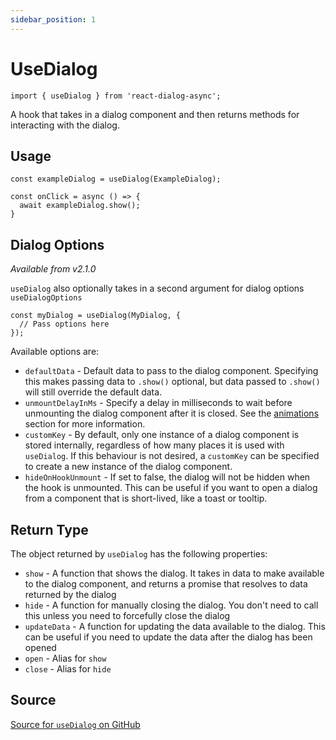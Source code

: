 ```yaml
---
sidebar_position: 1
---
```


# UseDialog
```tsx
import { useDialog } from 'react-dialog-async';
```
A hook that takes in a dialog component and then returns methods for interacting with the dialog.

## Usage
```tsx
const exampleDialog = useDialog(ExampleDialog);

const onClick = async () => {
  await exampleDialog.show();
}
```

## Dialog Options
_Available from v2.1.0_

`useDialog` also optionally takes in a second argument for dialog options
```useDialogOptions```
```tsx
const myDialog = useDialog(MyDialog, {
  // Pass options here
});
```

Available options are:

* `defaultData` - Default data to pass to the dialog component. Specifying this makes passing data to `.show()` optional, but data passed to `.show()` will still override the default data.
* `unmountDelayInMs` - Specify a delay in milliseconds to wait before unmounting the dialog component after it is closed. See the [animations](/animations) section for more information.
* `customKey` - By default, only one instance of a dialog component is stored internally, regardless of how many places it is used with `useDialog`. If this behaviour is not desired, a `customKey` can be specified to create a new instance of the dialog component.
* `hideOnHookUnmount` - If set to false, the dialog will not be hidden when the hook is unmounted. This can be useful if you want to open a dialog from a component that is short-lived, like a toast or tooltip.

## Return Type
The object returned by `useDialog` has the following properties:
* `show` - A function that shows the dialog. It takes in data to make available to the dialog component, and returns a promise that resolves to data returned by the dialog
* `hide` - A function for manually closing the dialog. You don't need to call this unless you need to forcefully close the dialog
* `updateData` - A function for updating the data available to the dialog. This can be useful if you need to update the data after the dialog has been opened
* `open` - Alias for `show`
* `close` - Alias for `hide`

## Source
[Source for `useDialog` on GitHub](https://github.com/a16n-dev/react-dialog-async/tree/main/packages/react-dialog-async/src/useDialog.ts)
